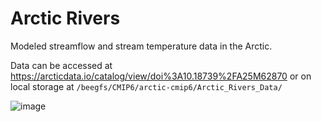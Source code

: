 # Arctic Rivers
Modeled streamflow and stream temperature data in the Arctic.

Data can be accessed at https://arcticdata.io/catalog/view/doi%3A10.18739%2FA25M62870 or on local storage at `/beegfs/CMIP6/arctic-cmip6/Arctic_Rivers_Data/`

![image](https://github.com/user-attachments/assets/dcda7f42-d4ac-479b-b20d-1b2e5a43db4d)
